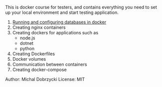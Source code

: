 This is docker course for testers, and contains everything you need to set up your local environment and start testing application.

1. [Running and configuring databases in docker](../1_running_mysql_in_docker/readme.md)   
2. Creating nginx containers
3. Creating dockers for applications such as
    * node.js
    * dotnet
    * python
4. Creating Dockerfiles
5. Docker volumes
6. Communication between containers
7. Creating docker-compose

Author: Michal Dobrzycki
License: MIT